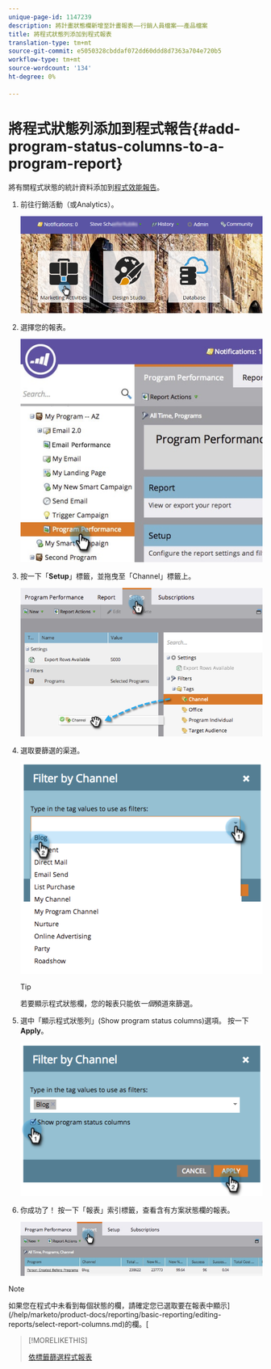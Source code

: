 ```yaml
---
unique-page-id: 1147239
description: 將計畫狀態欄新增至計畫報表——行銷人員檔案——產品檔案
title: 將程式狀態列添加到程式報表
translation-type: tm+mt
source-git-commit: e5050328cbddaf072dd60ddd8d7363a704e720b5
workflow-type: tm+mt
source-wordcount: '134'
ht-degree: 0%

---
```



# 將程式狀態列添加到程式報告{#add-program-status-columns-to-a-program-report}

將有關程式狀態的統計資料添加到[程式效能報告](/help/marketo/product-docs/core-marketo-concepts/programs/program-performance-report/create-a-program-performance-report.md)。

1. 前往行銷活動（或Analytics）。

   ![](assets/login-marketing-activities-2.png)

1. 選擇您的報表。

   ![](assets/emailperformance.jpg)

1. 按一下「**Setup**」標籤，並拖曳至「Channel」標籤上。

   ![](assets/image2014-9-23-16-3a26-3a38.png)

1. 選取要篩選的渠道。

   ![](assets/image2014-9-23-16-3a26-3a48.png)

   >[!TIP]
   >
   >若要顯示程式狀態欄，您的報表只能依&#x200B;_一個_&#x200B;頻道來篩選。

1. 選中「顯示程式狀態列」(Show program status columns)選項。 按一下&#x200B;**Apply**。

   ![](assets/image2014-9-23-16-3a26-3a53.png)

1. 你成功了！ 按一下「報表」索引標籤，查看含有方案狀態欄的報表。

   ![](assets/programreport.jpg)

>[!NOTE]
>
>如果您在程式中未看到每個狀態的欄，請確定您已選取要在報表中顯示](/help/marketo/product-docs/reporting/basic-reporting/editing-reports/select-report-columns.md)的欄。[

>[!MORELIKETHIS]
>
>[依標籤篩選程式報表](/help/marketo/product-docs/core-marketo-concepts/programs/program-performance-report/filter-a-program-report-by-tag.md)
